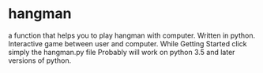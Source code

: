# hangman
a function that helps you to play hangman with computer.
Written in python.
Interactive game between user and computer.
While Getting Started click simply the hangman.py file
Probably will work on python 3.5 and later versions of python.
